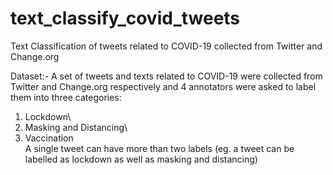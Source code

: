 # text_classify_covid_tweets
Text Classification of tweets related to COVID-19 collected from Twitter and Change.org

Dataset:- 
A set of tweets and texts related to COVID-19 were collected from Twitter and Change.org respectively and 4 annotators were asked to label them into three categories:
1) Lockdown\
2) Masking and Distancing\
3) Vaccination\
A single tweet can have more than two labels (eg. a tweet can be labelled as lockdown as well as masking and distancing) 
















